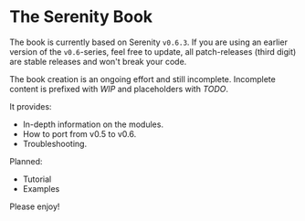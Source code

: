 # The Serenity Book

The book is currently based on Serenity `v0.6.3`. If you are using an earlier
version of the `v0.6`-series, feel free to update, all patch-releases
(third digit) are stable releases and won't break your code.

The book creation is an ongoing effort and still incomplete.
Incomplete content is prefixed with *WIP* and placeholders with *TODO*.

It provides:
* In-depth information on the modules.
* How to port from v0.5 to v0.6.
* Troubleshooting.

Planned:
* Tutorial
* Examples

Please enjoy!
